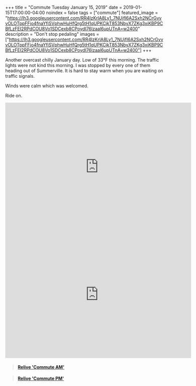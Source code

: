 +++
title =  "Commute Tuesday January 15, 2019"
date = 2019-01-15T17:00:00-04:00
noindex = false
tags = ["commute"]
featured_image = "https://lh3.googleusercontent.com/RR4IzKrlA8Ly1_7NUjfI6A2Sxh2NCrGvvvOLOTppFFjo4fnaYfiSVphwHuHfQrg5tH1qUPKCjkT853NbyX7ZKg3xiKBP9CBfLzFEI2RPdCOU8Vo1SDCexb8CPoydI76lzaal6upUTnA=w2400"
description = "Don't stop pedaling"
images = ["https://lh3.googleusercontent.com/RR4IzKrlA8Ly1_7NUjfI6A2Sxh2NCrGvvvOLOTppFFjo4fnaYfiSVphwHuHfQrg5tH1qUPKCjkT853NbyX7ZKg3xiKBP9CBfLzFEI2RPdCOU8Vo1SDCexb8CPoydI76lzaal6upUTnA=w2400"]
+++

Another overcast chilly January day. Low of 33°F this morning. The traffic lights were not kind this morning. I was stopped by every one of them heading out of Summerville. It is hard to stay warm when you are waiting on traffic signals.

Winds were calm which was welcomed.

Ride on.

<iframe height='405' width='590' frameborder='0' allowtransparency='true' scrolling='no' src='https://www.strava.com/activities/2079829895/embed/71c031d6c5fc0f03794b216694b546e1309c502c'></iframe>

<iframe height='405' width='590' frameborder='0' allowtransparency='true' scrolling='no' src='https://www.strava.com/activities/2081347320/embed/57fbb66defd2b288beb6920944e34d5366c62823'></iframe>

<blockquote class="embedly-card" data-card-controls="0" data-card-key="f1631a41cb254ca5b035dc5747a5bd75"><h4><a href="https://www.relive.cc/view/2079829895?r=embed-site">Relive 'Commute AM'</a></h4></blockquote>
        <script async src="https://cdn.embedly.com/widgets/platform.js" charset="UTF-8"></script>

<blockquote class="embedly-card" data-card-controls="0" data-card-key="f1631a41cb254ca5b035dc5747a5bd75"><h4><a href="https://www.relive.cc/view/2081347320?r=embed-site">Relive 'Commute PM'</a></h4></blockquote>
                <script async src="https://cdn.embedly.com/widgets/platform.js" charset="UTF-8"></script>
